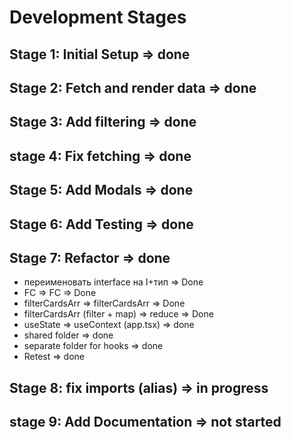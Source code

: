 # Development Stages

## Stage 1: Initial Setup => done

## Stage 2: Fetch and render data => done

## Stage 3: Add filtering => done

## stage 4: Fix fetching => done

## Stage 5: Add Modals => done

## Stage 6: Add Testing => done

## Stage 7: Refactor => done

- переименовать interface на I+тип => Done
- FC => FC => Done
- filterCardsArr => filterCardsArr => Done
- filterCardsArr (filter + map) => reduce => Done
- useState => useContext (app.tsx) => done
- shared folder => done
- separate folder for hooks => done
- Retest => done

## Stage 8: fix imports (alias) => in progress

## stage 9: Add Documentation => not started
